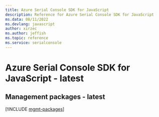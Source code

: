```yaml
---
title: Azure Serial Console SDK for JavaScript
description: Reference for Azure Serial Console SDK for JavaScript
ms.data: 08/11/2022
ms.devlang: javascript
author: xirzec
ms.author: jeffish
ms.topic: reference
ms.service: serialconsole
---
```

# Azure Serial Console SDK for JavaScript - latest

## Management packages - latest
[!INCLUDE [mgmt-packages](serial-console-mgmt-index.md)]